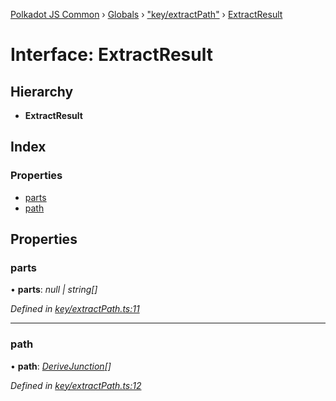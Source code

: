 [Polkadot JS Common](../README.md) › [Globals](../globals.md) › ["key/extractPath"](../modules/_key_extractpath_.md) › [ExtractResult](_key_extractpath_.extractresult.md)

# Interface: ExtractResult

## Hierarchy

* **ExtractResult**

## Index

### Properties

* [parts](_key_extractpath_.extractresult.md#parts)
* [path](_key_extractpath_.extractresult.md#path)

## Properties

###  parts

• **parts**: *null | string[]*

*Defined in [key/extractPath.ts:11](https://github.com/polkadot-js/common/blob/81a31519/packages/util-crypto/src/key/extractPath.ts#L11)*

___

###  path

• **path**: *[DeriveJunction](../classes/_key_derivejunction_.derivejunction.md)[]*

*Defined in [key/extractPath.ts:12](https://github.com/polkadot-js/common/blob/81a31519/packages/util-crypto/src/key/extractPath.ts#L12)*
